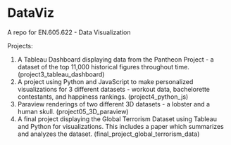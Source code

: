 # DataViz
A repo for EN.605.622 - Data Visualization

Projects:
1. A Tableau Dashboard displaying data from the Pantheon Project - a dataset of the top 11,000 historical figures throughout time. (project3_tableau_dashboard) 
2. A project using Python and JavaScript to make personalized visualizations for 3 different datasets - workout data, bachelorette contestants, and happiness rankings. (project4_python_js)
3. Paraview renderings of two different 3D datasets - a lobster and a human skull. (project05_3D_paraview)
4. A final project displaying the Global Terrorism Dataset using Tableau and Python for visualizations. This includes a paper which summarizes and analyzes the dataset. (final_project_global_terrorism_data)
